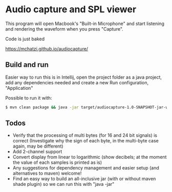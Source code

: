 # Audio capture and SPL viewer
This program will open Macbook's "Built-in Microphone" and start listening and rendering the waveform when you press "Capture". 

Code is just baked

https://mchatzi.github.io/audiocapture/

## Build and run
Easier way to run this is in Intellij, open the project folder as a java project, add any dependencies needed and create a new Run configuration, "Application"

Possible to run it with:
```bash
$ mvn clean package && java -jar target/audiocapture-1.0-SNAPSHOT-jar-with-dependencies.jar
```
## Todos

* Verify that the processing of multi bytes (for 16 and 24 bit signals) is correct (Investigate why the sign of each byte, in the multi-byte case again, may be different)
* Add 2-channel support
* Convert display from linear to logarithmic (show decibels; at the moment the value of each samples is printed as is)
* Any suggestions for dependency management and easier setup (and alternatives to maven) welcome!
* Find an easy way to build an all-inclusive jar (with or without maven shade plugin) so we can run this with "java -jar"
